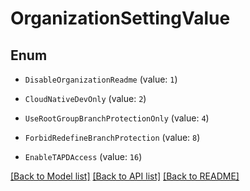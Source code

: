 # OrganizationSettingValue


## Enum

* `DisableOrganizationReadme` (value: `1`)

* `CloudNativeDevOnly` (value: `2`)

* `UseRootGroupBranchProtectionOnly` (value: `4`)

* `ForbidRedefineBranchProtection` (value: `8`)

* `EnableTAPDAccess` (value: `16`)

[[Back to Model list]](../README.md#documentation-for-models) [[Back to API list]](../README.md#documentation-for-api-endpoints) [[Back to README]](../README.md)


